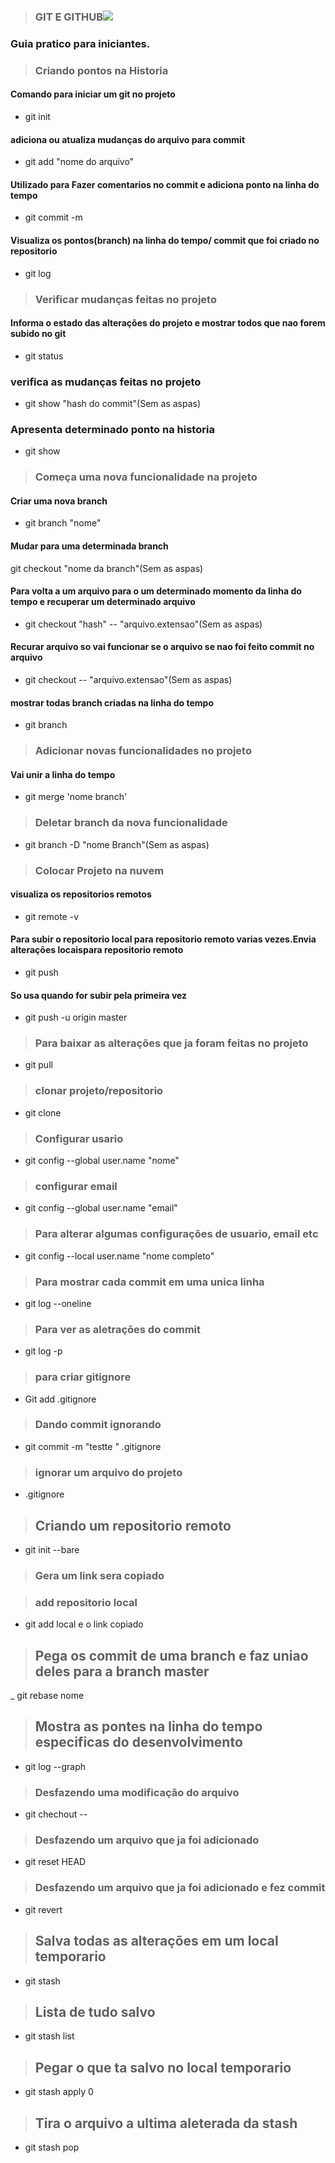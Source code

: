 > ### GIT E GITHUB![](https://pipz.com/static/images/blog/eddie.png)

### Guia pratico para iniciantes.
> ### Criando pontos na Historia
#### Comando para iniciar um git no projeto
* git init

#### adiciona ou atualiza mudanças do arquivo para commit
* git add "nome do arquivo"

#### Utilizado para Fazer comentarios no commit e adiciona ponto na linha do tempo
 * git commit -m

 #### Visualiza os pontos(branch) na linha do tempo/ commit que foi criado no repositorio
 * git log

 > ### Verificar mudanças feitas no projeto

#### Informa  o estado das alterações do projeto e mostrar todos que nao forem subido no git
* git status

### verifica as mudanças feitas no projeto
* git show "hash do commit"(Sem as aspas)

### Apresenta determinado ponto na historia
* git show

> ### Começa uma nova funcionalidade na projeto

#### Criar uma nova branch
* git branch "nome"

#### Mudar para uma determinada branch
 git checkout "nome da branch"(Sem as aspas)
#### Para volta a um arquivo para o um determinado momento da linha do tempo e recuperar um determinado arquivo
* git checkout "hash" -- "arquivo.extensao"(Sem as aspas)
#### Recurar arquivo  so vai funcionar se o arquivo se nao foi feito commit no arquivo
- git checkout -- "arquivo.extensao"(Sem as aspas)

#### mostrar todas branch criadas na linha do tempo
- git branch
> ### Adicionar novas funcionalidades no projeto

#### Vai unir a linha do tempo
- git merge 'nome branch' 

> ### Deletar branch da nova funcionalidade
- git branch -D "nome Branch"(Sem as aspas)

> ### Colocar Projeto na nuvem
#### visualiza os repositorios remotos
- git remote -v
#### Para subir o repositorio local para repositorio remoto varias vezes.Envia alterações locaispara repositorio remoto
- git push
 #### So usa quando for subir pela primeira vez
- git push -u origin master 

> ### __Para baixar as alterações que ja foram feitas no projeto__
- git pull
> ### clonar **projeto/repositorio**
- git clone

> ###  Configurar usario
- git config --global user.name "nome"

> ### configurar email
- git config --global user.name "email"

> ### Para alterar algumas configurações de usuario, email etc
- git config --local user.name "nome completo"

> ### Para mostrar cada commit em uma unica linha
- git log --oneline

> ### Para ver as aletrações do commit
- git log -p

> ### para criar gitignore
- Git add .gitignore

> ### Dando commit ignorando 
-  git commit -m "testte " .gitignore

> ### ignorar um arquivo do projeto
- .gitignore

> ## Criando um repositorio remoto 
- git init --bare

> ### Gera um link sera copiado 

> ### add repositorio local
- git add local e o link copiado

> ## Pega os commit de uma branch  e faz uniao deles para a branch master
_ git rebase nome

> ## Mostra as pontes na linha do tempo especificas do desenvolvimento
- git log --graph

> ### Desfazendo uma modificação do arquivo
- git chechout -- <nome do arquivo>
 
 > ### Desfazendo um arquivo que ja foi adicionado
 - git reset HEAD <nome do arquivo>
 
 > ### Desfazendo um arquivo que ja foi adicionado e fez commit
 - git revert <codigo hash do commit>
 
 > ## Salva todas as alterações em um local temporario
 - git stash
 
  > ## Lista de tudo salvo 
 - git stash list
 
 > ## Pegar o que ta salvo no local temporario 
 - git stash apply 0
 
 > ## Tira o arquivo a ultima aleterada da stash
 - git stash pop
 
 
 
 




